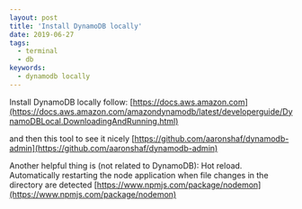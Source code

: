 ```yaml
---
layout: post
title: 'Install DynamoDB locally'
date: 2019-06-27
tags:
  - terminal
  - db
keywords:
  - dynamodb locally
---
```


Install DynamoDB locally follow:
[https://docs.aws.amazon.com](https://docs.aws.amazon.com/amazondynamodb/latest/developerguide/DynamoDBLocal.DownloadingAndRunning.html)

and then this tool to see it nicely
[https://github.com/aaronshaf/dynamodb-admin](https://github.com/aaronshaf/dynamodb-admin)

Another helpful thing is (not related to DynamoDB):
Hot reload. Automatically restarting the node application when file changes in the directory are detected
[https://www.npmjs.com/package/nodemon](https://www.npmjs.com/package/nodemon)
